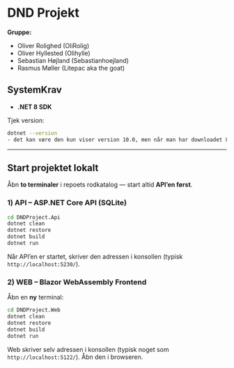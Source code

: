 # DND Projekt

**Gruppe:**

- Oliver Rolighed (OliRolig)
- Oliver Hyllested (Olihylle)
- Sebastian Højland (Sebastianhoejland)
- Rasmus Møller (Litepac aka the goat)

## SystemKrav

- **.NET 8 SDK**

Tjek version:

~~~bash
dotnet --version
- det kan være den kun viser version 10.0, men når man har downloadet 8.0 virker det.
~~~

---

## Start projektet lokalt

Åbn **to terminaler** i repoets rodkatalog — start altid **API’en først**.

### 1) API – ASP.NET Core API (SQLite)

~~~bash
cd DNDProject.Api
dotnet clean
dotnet restore
dotnet build
dotnet run
~~~

Når API’en er startet, skriver den adressen i konsollen (typisk `http://localhost:5230/`).

### 2) WEB – Blazor WebAssembly Frontend

Åbn en **ny** terminal:

~~~bash
cd DNDProject.Web
dotnet clean
dotnet restore
dotnet build
dotnet run
~~~

Web skriver selv adressen i konsollen (typisk noget som `http://localhost:5122/`). Åbn den i browseren.
